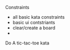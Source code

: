Constraints
- all basic kata constraints
- basic ui contstriants
- clear/create a board
- 


Do A tic-tac-toe kata
